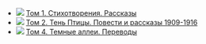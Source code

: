 * ![](/books/prose_rus_classic/Иван%20Алексеевич%20Бунин/Том%201.%20Стихотворения.%20Рассказы.jpg) [Том 1. Стихотворения. Рассказы](/books/prose_rus_classic/Иван%20Алексеевич%20Бунин/Том%201.%20Стихотворения.%20Рассказы)
* ![](/books/prose_rus_classic/Иван%20Алексеевич%20Бунин/Том%202.%20Тень%20Птицы.%20Повести%20и%20рассказы%201909-1916.jpg) [Том 2. Тень Птицы. Повести и рассказы 1909-1916](/books/prose_rus_classic/Иван%20Алексеевич%20Бунин/Том%202.%20Тень%20Птицы.%20Повести%20и%20рассказы%201909-1916)
* ![](/books/prose_rus_classic/Иван%20Алексеевич%20Бунин/Том%204.%20Темные%20аллеи.%20Переводы.jpg) [Том 4. Темные аллеи. Переводы](/books/prose_rus_classic/Иван%20Алексеевич%20Бунин/Том%204.%20Темные%20аллеи.%20Переводы)